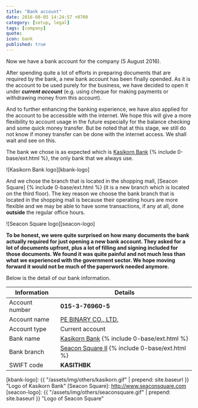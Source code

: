 ```yaml
---
title: "Bank account"
date: 2016-08-05 14:24:57 +0700
category: [setup, legal]
tags: [company]
quote:
icon: bank
published: true
---
```


Now we have a bank account for the company (5 August 2016).

After spending quite a lot of efforts in preparing documents that are required by the bank, a new bank account has been finally opended. As it is the account to be used purely for the business, we have decided to open it under ***current account*** (e.g. using cheque for making payments or withdrawing money from this account).

And to further enhancing the banking experience, we have also applied for the account to be accessible with the internet. We hope this will give a more flexibility to account usage in the future especially for the balance checking and some quick money transfer. But be noted that at this stage, we still do not know if money transfer can be done with the internet access. We shall wait and see on this.

The bank we chose is as expected which is [Kasikorn Bank] {% include 0-base/ext.html %}, the only bank that we always use.


![Kasikorn Bank logo][kbank-logo]


And we chose the branch that is located in the shopping mall, [Seacon Square] {% include 0-base/ext.html %} (it is a new branch which is located on the third floor). The key reason we choose the bank branch that is located in the shopping mall is because their operating hours are more flexible and we may be able to have some transactions, if any at all, done **outside** the regular office hours.


![Seacon Square logo][seacon-logo]


<!--more-->

**To be honest, we were quite surprised on how many documents the bank actually required for just opening a new bank account. They asked for a lot of documents upfront, plus a lot of filling and signing included for those documents. We found it was quite painful and not much less than what we experienced with the government sector. We hope moving forward it would not be much of the paperwork needed anymore.**

Below is the detail of our bank information.


<table class="table table-hover">
  <thead>
    <tr class="bg-info">
      <th>Information</th>
      <th>Details</th>
    </tr>
  </thead>
  <tbody>
    <tr>
      <td>Account number</td>
      <td><strong>015-3-76960-5</strong></td>
    </tr>
    <tr>
      <td>Account name</td>
      <td><a href="http://www.pebinary.com" title="PE BINARY CO., LTD.">PE BINARY CO., LTD.</a></td>
    </tr>
    <tr>
      <td>Account type</td>
      <td>Current account</td>
    </tr>
    <tr>
      <td>Bank name</td>
      <td><a href="http://www.kasikornbank.com" title="Kasikorn Bank">Kasikorn Bank</a> {% include 0-base/ext.html %}</td>
    </tr>
  <tr>
      <td>Bank branch</td>
      <td><a href="http://www.seaconsquare.com" title="Seacon Square II">Seacon Square II</a> {% include 0-base/ext.html %}</td>
    </tr>
    <tr>
      <td>SWIFT code</td>
      <td><strong>KASITHBK</strong></td>
    </tr>
    </tbody>
</table>



[Kasikorn Bank]: http://www.kasikornbank.com
[kbank-logo]: {{ "/assets/img/others/kasikorn.gif" | prepend: site.baseurl }} "Logo of Kasikorn Bank"
[Seacon Square]: http://www.seaconsquare.com
[seacon-logo]: {{ "/assets/img/others/seaconsquare.gif" | prepend: site.baseurl }} "Logo of Seacon Square"
